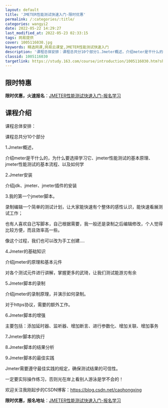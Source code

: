 ```yaml
---
layout: default
title: 'JMETER性能测试快速入门-限时优惠'
permalink: /:categories/:title/
categories: wangyi2
date: 2022-05-22 14:29:27
last_modified_at: 2022-05-23 02:33:15
tags: 网易提供
cover: 1005116030.jpg
keywords: 精选网课,网易云课堂,JMETER性能测试快速入门
description: '课程总体安排：课程总共分10个部分1.Jmeter概述，介绍meter是干什么的，为什么要选择学习它、jmeter性能测'
classid: 1005116030
targetlink: https://study.163.com/course/introduction/1005116030.htm?share=1&shareId=1025206652&utm_campaign=share&utm_medium=iphoneShare&utm_source=&utm_u=1025206652
---
```


## 限时特惠

**限时优惠，火速报名**：[JMETER性能测试快速入门-报名学习](https://study.163.com/course/introduction/1005116030.htm?share=1&shareId=1025206652&utm_campaign=share&utm_medium=iphoneShare&utm_source=&utm_u=1025206652)

## 课程介绍

课程总体安排：

课程总共分10个部分

1.Jmeter概述，

介绍meter是干什么的，为什么要选择学习它、jmeter性能测试的基本原理、jmeter性能测试的基本流程、以及如何学

2.Jmeter安装

  介绍jdk、jmeter、jmeter插件的安装

3.我的第一个jmeter脚本。

录制编辑一个简单的测试计划，让大家能快速有个整体的感性认识，能快速看展测试工作；

  也有人喜欢自己写脚本，自己根据需要，我一般还是录制之后编辑修改，个人觉得比较方便，而且效率高一些。

像这个过程，我们也可以改为手工创建....

4.Jmeter的基础知识 

介绍jmeter的原理和基本元件

对各个测试元件进行讲解，掌握更多的武琦，让我们测试能游刃有余

5.Jmeter脚本的录制

 介绍jmeter的录制原理，并演示如何录制。

 对于https协议，需要的额外工作。

6.Jmeter脚本的增强

主要包括：添加延时器、监听器、增加断言、进行参数化、增加关联、增加事务

7.Jmeter脚本的执行

8.Jmeter脚本的结果分析

9.Jmeter脚本的最佳实践

Jmeter需要遵守最佳实践的规定，确保测试结果的可信性。



一定要实际操作练习，否则光在岸上看别人游泳是学不会的！



欢迎关注我刚起步的CSDN博客：https://blog.csdn.net/caohongxing

**限时优惠，报名地址**：[JMETER性能测试快速入门-报名学习](https://study.163.com/course/introduction/1005116030.htm?share=1&shareId=1025206652&utm_campaign=share&utm_medium=iphoneShare&utm_source=&utm_u=1025206652)

